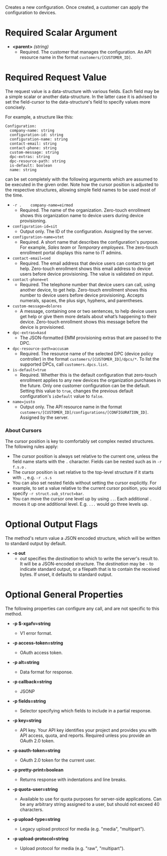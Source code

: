 Creates a new configuration. Once created, a customer can apply the
configuration to devices.
# Required Scalar Argument
* **&lt;parent&gt;** *(string)*
    - Required. The customer that manages the configuration. An API resource name
        in the format `customers/[CUSTOMER_ID]`.
# Required Request Value

The request value is a data-structure with various fields. Each field may be a simple scalar or another data-structure.
In the latter case it is advised to set the field-cursor to the data-structure's field to specify values more concisely.

For example, a structure like this:
```
Configuration:
  company-name: string
  configuration-id: string
  configuration-name: string
  contact-email: string
  contact-phone: string
  custom-message: string
  dpc-extras: string
  dpc-resource-path: string
  is-default: boolean
  name: string

```

can be set completely with the following arguments which are assumed to be executed in the given order. Note how the cursor position is adjusted to the respective structures, allowing simple field names to be used most of the time.

* `-r .    company-name=eirmod`
    - Required. The name of the organization. Zero-touch enrollment shows this
        organization name to device users during device provisioning.
* `configuration-id=sit`
    - Output only. The ID of the configuration. Assigned by the server.
* `configuration-name=stet`
    - Required. A short name that describes the configuration&#39;s purpose. For
        example, _Sales team_ or _Temporary employees_. The zero-touch enrollment
        portal displays this name to IT admins.
* `contact-email=sed`
    - Required. The email address that device users can contact to get help.
        Zero-touch enrollment shows this email address to device users before
        device provisioning. The value is validated on input.
* `contact-phone=et`
    - Required. The telephone number that device users can call, using another
        device, to get help. Zero-touch enrollment shows this number to device
        users before device provisioning. Accepts numerals, spaces, the plus sign,
        hyphens, and parentheses.
* `custom-message=dolores`
    - A message, containing one or two sentences, to help device users get help
        or give them more details about what’s happening to their device.
        Zero-touch enrollment shows this message before the device is provisioned.
* `dpc-extras=kasd`
    - The JSON-formatted EMM provisioning extras that are passed to the DPC.
* `dpc-resource-path=accusam`
    - Required. The resource name of the selected DPC (device policy controller)
        in the format `customers/[CUSTOMER_ID]/dpcs/*`. To list the supported DPCs,
        call
        `customers.dpcs.list`.
* `is-default=true`
    - Required. Whether this is the default configuration that zero-touch
        enrollment applies to any new devices the organization purchases in the
        future. Only one customer configuration can be the default. Setting this
        value to `true`, changes the previous default configuration&#39;s `isDefault`
        value to `false`.
* `name=justo`
    - Output only. The API resource name in the format
        `customers/[CUSTOMER_ID]/configurations/[CONFIGURATION_ID]`. Assigned by
        the server.


### About Cursors

The cursor position is key to comfortably set complex nested structures. The following rules apply:

* The cursor position is always set relative to the current one, unless the field name starts with the `.` character. Fields can be nested such as in `-r f.s.o` .
* The cursor position is set relative to the top-level structure if it starts with `.`, e.g. `-r .s.s`
* You can also set nested fields without setting the cursor explicitly. For example, to set a value relative to the current cursor position, you would specify `-r struct.sub_struct=bar`.
* You can move the cursor one level up by using `..`. Each additional `.` moves it up one additional level. E.g. `...` would go three levels up.


# Optional Output Flags

The method's return value a JSON encoded structure, which will be written to standard output by default.

* **-o out**
    - *out* specifies the *destination* to which to write the server's result to.
      It will be a JSON-encoded structure.
      The *destination* may be `-` to indicate standard output, or a filepath that is to contain the received bytes.
      If unset, it defaults to standard output.
# Optional General Properties

The following properties can configure any call, and are not specific to this method.

* **-p $-xgafv=string**
    - V1 error format.

* **-p access-token=string**
    - OAuth access token.

* **-p alt=string**
    - Data format for response.

* **-p callback=string**
    - JSONP

* **-p fields=string**
    - Selector specifying which fields to include in a partial response.

* **-p key=string**
    - API key. Your API key identifies your project and provides you with API access, quota, and reports. Required unless you provide an OAuth 2.0 token.

* **-p oauth-token=string**
    - OAuth 2.0 token for the current user.

* **-p pretty-print=boolean**
    - Returns response with indentations and line breaks.

* **-p quota-user=string**
    - Available to use for quota purposes for server-side applications. Can be any arbitrary string assigned to a user, but should not exceed 40 characters.

* **-p upload-type=string**
    - Legacy upload protocol for media (e.g. &#34;media&#34;, &#34;multipart&#34;).

* **-p upload-protocol=string**
    - Upload protocol for media (e.g. &#34;raw&#34;, &#34;multipart&#34;).
